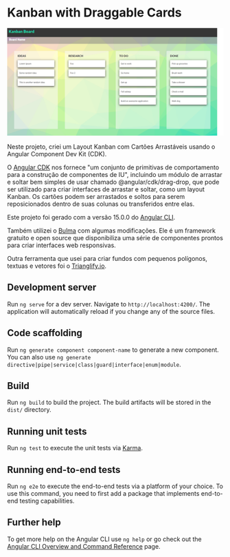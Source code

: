 # Kanban with Draggable Cards

![Application screenshot](./src/assets/screenshot.png)

Neste projeto, criei um Layout Kanban com Cartões Arrastáveis usando o Angular Component Dev Kit (CDK).

O [Angular CDK](https://material.angular.io/cdk/categories) nos fornece "um conjunto de primitivas de comportamento para a construção de componentes de IU", incluindo um módulo de arrastar e soltar bem simples de usar chamado @angular/cdk/drag-drop, que pode ser utilizado para criar interfaces de arrastar e soltar, como um layout Kanban. Os cartões podem ser arrastados e soltos para serem reposicionados dentro de suas colunas ou transferidos entre elas.

Este projeto foi gerado com a versão 15.0.0 do [Angular CLI](https://github.com/angular/angular-cli).

Também utilizei o [Bulma](https://bulma.io/) com algumas modificações. Ele é um framework gratuito e open source que disponibiliza uma série de componentes prontos para criar interfaces web responsivas.

Outra ferramenta que usei para criar fundos com pequenos polígonos, textuas e vetores foi o [Trianglify.io](https://trianglify.io/about).

## Development server

Run `ng serve` for a dev server. Navigate to `http://localhost:4200/`. The application will automatically reload if you change any of the source files.

## Code scaffolding

Run `ng generate component component-name` to generate a new component. You can also use `ng generate directive|pipe|service|class|guard|interface|enum|module`.

## Build

Run `ng build` to build the project. The build artifacts will be stored in the `dist/` directory.

## Running unit tests

Run `ng test` to execute the unit tests via [Karma](https://karma-runner.github.io).

## Running end-to-end tests

Run `ng e2e` to execute the end-to-end tests via a platform of your choice. To use this command, you need to first add a package that implements end-to-end testing capabilities.

## Further help

To get more help on the Angular CLI use `ng help` or go check out the [Angular CLI Overview and Command Reference](https://angular.io/cli) page.
